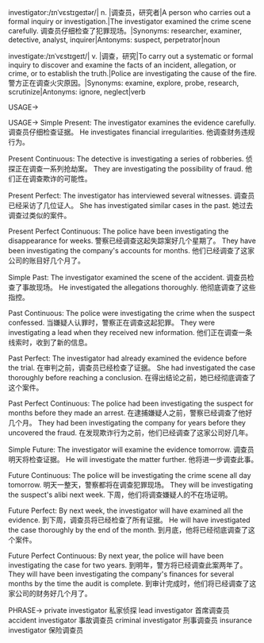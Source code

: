 investigator:/ɪnˈvɛstɪɡeɪtər/| n. |调查员，研究者|A person who carries out a formal inquiry or investigation.|The investigator examined the crime scene carefully. 调查员仔细检查了犯罪现场。|Synonyms: researcher, examiner, detective, analyst, inquirer|Antonyms: suspect, perpetrator|noun

investigate:/ɪnˈvɛstɪɡeɪt/| v. |调查，研究|To carry out a systematic or formal inquiry to discover and examine the facts of an incident, allegation, or crime, or to establish the truth.|Police are investigating the cause of the fire. 警方正在调查火灾原因。|Synonyms: examine, explore, probe, research, scrutinize|Antonyms: ignore, neglect|verb


USAGE->

USAGE->
Simple Present:
The investigator examines the evidence carefully.  调查员仔细检查证据。
He investigates financial irregularities. 他调查财务违规行为。

Present Continuous:
The detective is investigating a series of robberies.  侦探正在调查一系列抢劫案。
They are investigating the possibility of fraud. 他们正在调查欺诈的可能性。

Present Perfect:
The investigator has interviewed several witnesses. 调查员已经采访了几位证人。
She has investigated similar cases in the past. 她过去调查过类似的案件。

Present Perfect Continuous:
The police have been investigating the disappearance for weeks. 警察已经调查这起失踪案好几个星期了。
They have been investigating the company's accounts for months. 他们已经调查了这家公司的账目好几个月了。

Simple Past:
The investigator examined the scene of the accident. 调查员检查了事故现场。
He investigated the allegations thoroughly. 他彻底调查了这些指控。

Past Continuous:
The police were investigating the crime when the suspect confessed.  当嫌疑人认罪时，警察正在调查这起犯罪。
They were investigating a lead when they received new information.  他们正在调查一条线索时，收到了新的信息。

Past Perfect:
The investigator had already examined the evidence before the trial. 在审判之前，调查员已经检查了证据。
She had investigated the case thoroughly before reaching a conclusion. 在得出结论之前，她已经彻底调查了这个案件。

Past Perfect Continuous:
The police had been investigating the suspect for months before they made an arrest. 在逮捕嫌疑人之前，警察已经调查了他好几个月。
They had been investigating the company for years before they uncovered the fraud. 在发现欺诈行为之前，他们已经调查了这家公司好几年。

Simple Future:
The investigator will examine the evidence tomorrow. 调查员明天将检查证据。
He will investigate the matter further. 他将进一步调查此事。

Future Continuous:
The police will be investigating the crime scene all day tomorrow. 明天一整天，警察都将在调查犯罪现场。
They will be investigating the suspect's alibi next week. 下周，他们将调查嫌疑人的不在场证明。

Future Perfect:
By next week, the investigator will have examined all the evidence. 到下周，调查员将已经检查了所有证据。
He will have investigated the case thoroughly by the end of the month. 到月底，他将已经彻底调查了这个案件。

Future Perfect Continuous:
By next year, the police will have been investigating the case for two years. 到明年，警方将已经调查此案两年了。
They will have been investigating the company's finances for several months by the time the audit is complete. 到审计完成时，他们将已经调查了这家公司的财务好几个月了。



PHRASE->
private investigator 私家侦探
lead investigator 首席调查员
accident investigator 事故调查员
criminal investigator 刑事调查员
insurance investigator 保险调查员


